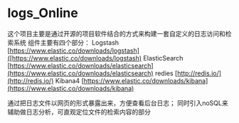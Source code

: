 # logs_Online


这个项目主要是通过开源的项目软件结合的方式来构建一套自定义的日志访问和检索系统
组件主要有四个部分：
Logstash   [https://www.elastic.co/downloads/logstash]([https://www.elastic.co/downloads/logstash)
ElasticSearch [https://www.elastic.co/downloads/elasticsearch](https://www.elastic.co/downloads/elasticsearch)
redies   [http://redis.io/](http://redis.io/)
Kibana4  [https://www.elastic.co/downloads/kibana](https://www.elastic.co/downloads/kibana)


通过把日志文件以网页的形式暴露出来，方便查看后台日志；
同时引入noSQL来 辅助做日志分析，可直观定位文件的检索内容的部分
